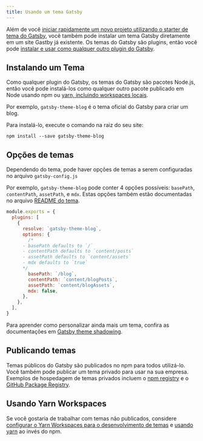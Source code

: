 ```yaml
---
title: Usando um tema Gatsby
---
```


Além de você [iniciar rapidamente um novo projeto utilizando o starter de tema do Gatsby](/docs/themes/getting-started/), você também pode instalar um tema Gatsby diretamente em um site Gastby já existente. Os temas do Gatsby são plugins, então você pode [instalar e usar como qualquer outro plugin do Gatsby](/docs/using-a-plugin-in-your-site/).

## Instalando um Tema

Como qualquer plugin do Gatsby, os temas do Gatsby são pacotes Node.js, então você pode instalá-los como qualquer outro pacote publicado em Node usando npm ou [yarn, incluindo workspaces locais](#using-yarn-workspaces).

Por exemplo, `gatsby-theme-blog` é o tema oficial do Gatsby para criar um blog.

Para instalá-lo, execute o comando na raiz do seu site:

```shell
npm install --save gatsby-theme-blog
```

## Opções de temas

Dependendo do tema, pode haver opções de temas a serem configuradas no arquivo `gatsby-config.js`

Por exemplo, `gatsby-theme-blog` pode conter 4 opções possíveis: `basePath`, `contentPath`, `assetPath`, e `mdx`. Estas opções também estão documentadas no arquivo [README do tema](/packages/gatsby-theme-blog/).

```javascript:title=gatsby-config.js
module.exports = {
  plugins: [
    {
      resolve: `gatsby-theme-blog`,
      options: {
        /*
      - basePath defaults to `/`
      - contentPath defaults to `content/posts`
      - assetPath defaults to `content/assets`
      - mdx defaults to `true`
      */
        basePath: `/blog`,
        contentPath: `content/blogPosts`,
        assetPath: `content/blogAssets`,
        mdx: false,
      },
    },
  ],
}
```

Para aprender como personalizar ainda mais um tema, confira as documentações em [Gatsby theme shadowing](/docs/themes/shadowing/).

## Publicando temas

Temas públicos do Gatsby são publicados no npm para todos utilizá-lo. Você também pode publicar um tema privado para usar na sua empresa. Exemplos de hospedagem de temas privados incluem o [npm registry](https://docs.npmjs.com/about-private-packages) e o [GitHub Package Registry](https://help.github.com/en/github/managing-packages-with-github-package-registry/about-github-package-registry).

## Usando Yarn Workspaces

Se você gostaria de trabalhar com temas não publicados, considere [configurar o Yarn Workspaces para o desenvolvimento de temas](/blog/2019-05-22-setting-up-yarn-workspaces-for-theme-development/) e [usando yarn](/docs/gatsby-cli/#how-to-change-your-default-package-manager-for-your-next-project) ao invés do npm.
